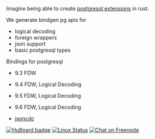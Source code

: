 Imagine being able to create [postgresql extensions](https://www.postgresql.org/docs/9.4/static/extend-extensions.html) in rust. 

We generate bindgen pg apis for
- logical decoding 
- foreign wrappers
- json support
- basic postgresql types

Bindings for postgresql 
- 9.3 FDW
- 9.4 FDW, Logical Decoding
- 9.5 FDW, Logical Decoding
- 9.6 FDW, Logical Decoding

- [jsoncdc](https://github.com/posix4e/jsoncdc)

[![HuBoard badge](http://img.shields.io/badge/Hu-Board-7965cc.svg)](https://huboard.com/posix4e/jsoncdc)
[![Linux Status](https://travis-ci.org/posix4e/jsoncdc.svg?branch=master)](https://travis-ci.org/posix4e/rpgffi)
[![Chat on Freenode](https://img.shields.io/badge/freenode-%23jsoncdc-brightgreen.svg)](irc://chat.freenode.net/jsoncdc)

